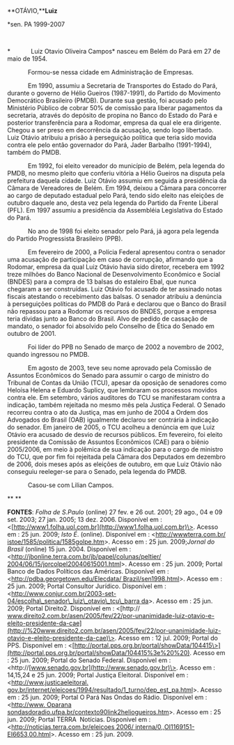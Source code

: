 **OTÁVIO,****Luiz**

\*sen. PA 1999-2007

 

*            Luiz Otavio Oliveira Campos* nasceu em Belém do Pará em 27
de maio de 1954.

            Formou-se nessa cidade em Administração de Empresas.

            Em 1990, assumiu a Secretaria de Transportes do Estado do
Pará, durante o governo de Hélio Gueiros (1987-1991), do Partido do
Movimento Democrático Brasileiro (PMDB). Durante sua gestão, foi acusado
pelo Ministério Público de cobrar 50% de comissão para liberar
pagamentos da secretaria, através do depósito de propina no Banco do
Estado do Pará e posterior transferência para a Rodomar, empresa da qual
ele era dirigente. Chegou a ser preso em decorrência da acusação, sendo
logo libertado. Luiz Otávio atribuiu a prisão à perseguição política que
teria sido movida contra ele pelo então governador do Pará, Jader
Barbalho (1991-1994), também do PMDB.

            Em 1992, foi eleito vereador do município de Belém, pela
legenda do PMDB, no mesmo pleito que conferiu vitória a Hélio Gueiros na
disputa pela prefeitura daquela cidade. Luiz Otávio assumiu em seguida a
presidência da Câmara de Vereadores de Belém. Em 1994, deixou a Câmara
para concorrer ao cargo de deputado estadual pelo Pará, tendo sido
eleito nas eleições de outubro daquele ano, desta vez pela legenda do
Partido da Frente Liberal (PFL). Em 1997 assumiu a presidência da
Assembléia Legislativa do Estado do Pará.

            No ano de 1998 foi eleito senador pelo Pará, já agora pela
legenda do Partido Progressista Brasileiro (PPB).

            Em fevereiro de 2000, a Polícia Federal apresentou contra o
senador uma acusação de participação em caso de corrupção, afirmando que
a Rodomar, empresa da qual Luiz Otávio havia sido diretor, recebera em
1992 treze milhões do Banco Nacional de Desenvolvimento Econômico e
Social (BNDES) para a compra de 13 balsas do estaleiro Ebal, que nunca
chegaram a ser construídas. Luiz Otávio foi acusado de ter assinado
notas fiscais atestando o recebimento das balsas. O senador atribuiu a
denúncia à perseguições políticas do PMDB do Pará e declarou que o Banco
do Brasil não repassou para a Rodomar os recursos do BNDES, porque a
empresa teria dívidas junto ao Banco do Brasil. Alvo de pedido de
cassação de mandato, o senador foi absolvido pelo Conselho de Ética do
Senado em outubro de 2001.

            Foi líder do PPB no Senado de março de 2002 a novembro de
2002, quando ingressou no PMDB.

            Em agosto de 2003, teve seu nome aprovado pela Comissão de
Assuntos Econômicos do Senado para assumir o cargo de ministro do
Tribunal de Contas da União (TCU), apesar da oposição de senadores como
Heloísa Helena e Eduardo Suplicy, que lembraram os processos movidos
contra ele. Em setembro, vários auditores do TCU se manifestaram contra
a indicação, também rejeitada no mesmo mês pela Justiça Federal. O
Senado recorreu contra o ato da Justiça, mas em junho de 2004 a Ordem
dos Advogados do Brasil (OAB) igualmente declarou ser contrária à
indicação do senador. Em janeiro de 2005, o TCU acolheu a denúncia em
que Luiz Otávio era acusado de desvio de recursos públicos. Em
fevereiro, foi eleito presidente da Comissão de Assuntos Econômicos
(CAE) para o biênio 2005/2006, em meio à polêmica de sua indicação para
o cargo de ministro do TCU, que por fim foi rejeitada pela Câmara dos
Deputados em dezembro de 2006, dois meses após as eleições de outubro,
em que Luiz Otávio não conseguiu reeleger-se para o Senado, pela legenda
do PMDB.

            Casou-se com Lilian Campos.

** **

**FONTES**: *Folha de S.Paulo* (online) 27 fev. e 26 out. 2001; 29 ago.,
04 e 09 set. 2003; 27 jan. 2005; 13 dez. 2006. Disponível em :
\<[http://www1.folha.uol.com.br](http://www1.folha.uol.com.br)\>. Acesso
em : 25 jun. 2009; *Isto É*. (online). Disponível em :
\<[http://wwwterra.com.br/
istoe/1585/politica/1585golpe.htm](http://wwwterra.com.br/%20istoe/1585/politica/1585golpe.htm)\>.
Acesso em : 25 jun. 2009;*Jornal do Brasil* (online) 15 jun. 2004.
Disponível em :
\<[http://jbonline.terra.com.br/jb/papel/colunas/peltier/
2004/06/15/jorcolpel20040615001.html](http://jbonline.terra.com.br/jb/papel/colunas/peltier/%202004/06/15/jorcolpel20040615001.html)\>.
Acesso em : 25 jun. 2009; Portal Banco de Dados Políticos das Américas.
Disponível em : \<[http://pdba.georgetown.edu/Elecdata/
Brazil/sen1998.html](http://pdba.georgetown.edu/Elecdata/%20Brazil/sen1998.html)\>.
Acesso em : 25 jun. 2009; Portal Consultor Jurídico. Disponível em :
\<[http://www.conjur.com.br/2003-set-04/escolha\_senador\_luiz\_otavio\_tcu\_barra
da](http://www.conjur.com.br/2003-set--04/escolha_senador_luiz_otavio_tcu_barra%20da)\>.
Acesso em : 25 jun. 2009; Portal Direito2. Disponível em : \<[http://
www.direito2.com.br/asen/2005/fev/22/por-unanimidade-luiz-otavio-e-eleito-presidente-da-cae](http://%20www.direito2.com.br/asen/2005/fev/22/por-unanimidade-luiz-otavio-e-eleito-presidente-da-cae)\>.
Acesso em : 12 jul. 2009; Portal do PPS. Disponível em :
\<[http://portal.pps.org.br/portal/showData/104415\>](http://portal.pps.org.br/portal/showData/104415%3e%20%20).
Acesso em : 25 jun. 2009; Portal do Senado Federal. Disponível em :
\<http://[www.senado.gov.br](http://www.senado.gov.br)\>. Acesso em :
14,15,24 e 25 jun. 2009; Portal Justiça Eleitoral. Disponível em :
\<[http://www.justicaeleitoral.
gov.br/internet/eleicoes/1994/resultado/1\_turno/dep\_est\_pa.html](http://www.justicaeleitoral.%20gov.br/internet/eleicoes/1994/resultado/1_turno/dep_est_pa.html)\>.
Acesso em : 25 jun. 2009; Portal O Pará Nas Ondas do Rádio. Disponível
em : \<[http://www. Oparana
sondasdoradio.ufpa.br/contexto90link2heliogueiros.htm](http://www.%20oparana%20sondasdoradio.ufpa.br/contexto90link2heliogueiros.htm)\>.
Acesso em : 25 jun. 2009; Portal TERRA  Notícias. Disponível em :
\<[http://noticias.terra.com.br/eleicoes 2006/
interna/0,,OI1169151-EI6653,00.html](http://noticias.terra.com.br/eleicoes%202006/%20interna/0,,OI1169151-EI6653,00.html)\>.
Acesso em : 25 jun. 2009.

 

 

 

 

 

 

 

 

 

 

 

 

 

 

 
